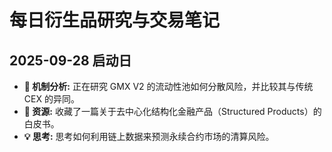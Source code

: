 # 每日衍生品研究与交易笔记

## 2025-09-28 启动日

* **🔬 机制分析:** 正在研究 GMX V2 的流动性池如何分散风险，并比较其与传统 CEX 的异同。
* **🔗 资源:** 收藏了一篇关于去中心化结构化金融产品（Structured Products）的白皮书。
* **💡 思考:** 思考如何利用链上数据来预测永续合约市场的清算风险。
